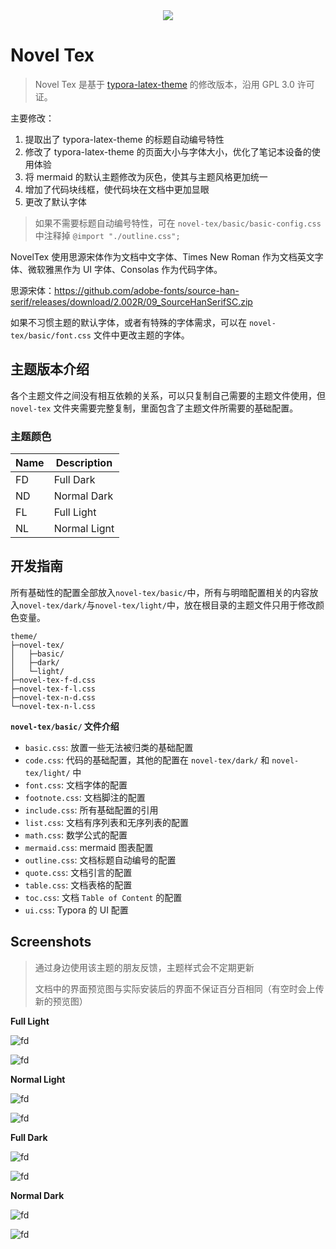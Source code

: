 <div align=center>
    <img src="./.assets/novel-tex-logo.png">
</div>

# Novel Tex

> Novel Tex 是基于 [typora-latex-theme](https://github.com/Keldos-Li/typora-latex-theme) 的修改版本，沿用 GPL 3.0 许可证。

主要修改：

1. 提取出了 typora-latex-theme 的标题自动编号特性
2. 修改了 typora-latex-theme 的页面大小与字体大小，优化了笔记本设备的使用体验
3. 将 mermaid 的默认主题修改为灰色，使其与主题风格更加统一
4. 增加了代码块线框，使代码块在文档中更加显眼
5. 更改了默认字体

> 如果不需要标题自动编号特性，可在 `novel-tex/basic/basic-config.css` 中注释掉 `@import "./outline.css";`

NovelTex 使用思源宋体作为文档中文字体、Times New Roman 作为文档英文字体、微软雅黑作为 UI 字体、Consolas 作为代码字体。

<!-- 思源黑体：https://github.com/adobe-fonts/source-han-sans/releases/download/2.004R/SourceHanSansSC.zip -->

思源宋体：https://github.com/adobe-fonts/source-han-serif/releases/download/2.002R/09_SourceHanSerifSC.zip

如果不习惯主题的默认字体，或者有特殊的字体需求，可以在 `novel-tex/basic/font.css` 文件中更改主题的字体。

## 主题版本介绍

各个主题文件之间没有相互依赖的关系，可以只复制自己需要的主题文件使用，但 `novel-tex` 文件夹需要完整复制，里面包含了主题文件所需要的基础配置。

### 主题颜色

| Name | Description  |
| ---- | ------------ |
| FD   | Full Dark    |
| ND   | Normal Dark  |
| FL   | Full Light   |
| NL   | Normal Lignt |


## 开发指南

所有基础性的配置全部放入`novel-tex/basic/`中，所有与明暗配置相关的内容放入`novel-tex/dark/`与`novel-tex/light/`中，放在根目录的主题文件只用于修改颜色变量。

```shell
theme/
├─novel-tex/
│   ├─basic/
│   ├─dark/
│   └─light/
├─novel-tex-f-d.css
├─novel-tex-f-l.css
├─novel-tex-n-d.css
└─novel-tex-n-l.css
```

**`novel-tex/basic/` 文件介绍**

- `basic.css`: 放置一些无法被归类的基础配置
- `code.css`: 代码的基础配置，其他的配置在 `novel-tex/dark/` 和 `novel-tex/light/` 中
- `font.css`: 文档字体的配置
- `footnote.css`: 文档脚注的配置
- `include.css`: 所有基础配置的引用
- `list.css`: 文档有序列表和无序列表的配置
- `math.css`: 数学公式的配置
- `mermaid.css`: mermaid 图表配置
- `outline.css`: 文档标题自动编号的配置
- `quote.css`: 文档引言的配置
- `table.css`: 文档表格的配置
- `toc.css`: 文档 `Table of Content` 的配置
- `ui.css`: Typora 的 UI 配置

## Screenshots

> 通过身边使用该主题的朋友反馈，主题样式会不定期更新
>
> 文档中的界面预览图与实际安装后的界面不保证百分百相同（有空时会上传新的预览图）


**Full Light**

![fd](./.assets/novel-tex-f-l.png)

![fd](./.assets/novel-tex-f-l-code.png)

**Normal Light**

![fd](./.assets/novel-tex-n-l.png)

![fd](./.assets/novel-tex-n-l-code.png)

**Full Dark**

![fd](./.assets/novel-tex-f-d.png)

![fd](./.assets/novel-tex-f-d-code.png)

**Normal Dark**

![fd](./.assets/novel-tex-n-d.png)

![fd](./.assets/novel-tex-n-d-code.png)